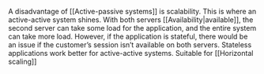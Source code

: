 A disadvantage of [[Active-passive systems]] is scalability. This is where an active-active system shines. With both servers [[Availability|available]], the second server can take some load for the application, and the entire system can take more load. However, if the application is stateful, there would be an issue if the customer’s session isn’t available on both servers. Stateless applications work better for active-active systems. Suitable for [[Horizontal scaling]]